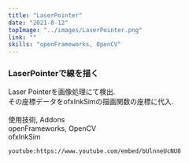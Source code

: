 ```yaml
---
title: "LaserPointer"
date: "2021-8-12"
topImage: "../images/LaserPointer.png"
link: ""
skills: "openFrameworks, OpenCV"
---
```


### LaserPointerで線を描く

Laser Pointerを画像処理にて検出.<br>
その座標データをofxInkSimの描画関数の座標に代入.<br>
<br>
使用技術, Addons<br>openFrameworks, OpenCV<br>ofxInkSim

`youtube:https://www.youtube.com/embed/bUlnneUcNU8`
 